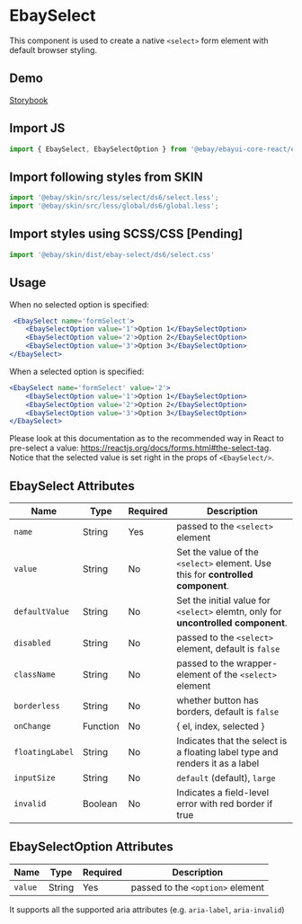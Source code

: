 # EbaySelect
This component is used to create a native `<select>` form element with default browser styling.

## Demo
[Storybook](https://opensource.ebay.com/ebayui-core-react/master/?path=/story/ebay-select--default)

## Import JS
```jsx harmony
import { EbaySelect, EbaySelectOption } from '@ebay/ebayui-core-react/ebay-select'
```
## Import following styles from SKIN
```jsx harmony
import '@ebay/skin/src/less/select/ds6/select.less';
import '@ebay/skin/src/less/global/ds6/global.less';
```
## Import styles using SCSS/CSS [Pending]
```jsx harmony
import '@ebay/skin/dist/ebay-select/ds6/select.css'
```

## Usage
When no selected option is specified:
```jsx harmony
 <EbaySelect name='formSelect'>
    <EbaySelectOption value='1'>Option 1</EbaySelectOption>
    <EbaySelectOption value='2'>Option 2</EbaySelectOption>
    <EbaySelectOption value='3'>Option 3</EbaySelectOption>
</EbaySelect>
```

When a selected option is specified:
```jsx harmony
<EbaySelect name='formSelect' value='2'>
    <EbaySelectOption value='1'>Option 1</EbaySelectOption>
    <EbaySelectOption value='2'>Option 2</EbaySelectOption>
    <EbaySelectOption value='3'>Option 3</EbaySelectOption>
</EbaySelect>
```
Please look at this documentation as to the recommended way in React to pre-select a value:
https://reactjs.org/docs/forms.html#the-select-tag. Notice that the selected value is set right in the props of `<EbaySelect/>`.

## EbaySelect Attributes

| Name            | Type     | Required | Description                                                  |
| --------------- | -------- | -------- | ------------------------------------------------------------ |
| `name`          | String   | Yes      | passed to the `<select>` element                             |
| `value`         | String   | No       | Set the value of the `<select>` element. Use this for **controlled component**. |
| `defaultValue`  | String   | No       | Set the initial value for `<select>` elemtn, only for **uncontrolled  component**. |
| `disabled`      | String   | No       | passed to the `<select>` element, default is `false`         |
| `className`     | String   | No       | passed to the wrapper-element of the `<select>` element      |
| `borderless`    | String   | No       | whether button has borders, default is `false`               |
| `onChange`      | Function | No       | { el, index, selected }                                      |
| `floatingLabel` | String   | No       | Indicates that the select is a floating label type and renders it as a label |
| `inputSize`     | String   | No       | `default` (default), `large`                                 |
| `invalid`       | Boolean  | No       | Indicates a field-level error with red border if true        |

## EbaySelectOption Attributes

| Name    | Type   | Required | Description                      |
| ------- | ------ | -------- | -------------------------------- |
| `value` | String | Yes      | passed to the `<option>` element |

It supports all the supported aria attributes (e.g. `aria-label`, `aria-invalid`)
